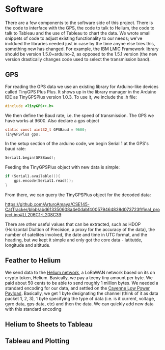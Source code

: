 # Software
There are a few components to the software side of this project. There is the code to interface with the GPS, the code to talk to Helium, the code to talk to Tableau and the use of Tableau to chart the data. We wrote small snippets of code to adjust existing functionality to our needs; we've incldued the libraries needed just in case by the time anyne else tries this, something new has changed. For example, the IBM LMIC Framework library should be version 1.5.0+arduino-2, as opposed to the 1.5.1 version (the new version drastically changes code used to select the transmission band).

## GPS
For reading the GPS data we use an existing library for Arduino-like devices called TinyGPS Plus Plus. It shows up in the library manager in the Arduino IDE as TinyGPSPlus version 1.0.3. To use it, we include the .h file:

```c
#include <TinyGPS++.h>
```

We then define the Baud rate, i.e. the speed of transmission. The GPS we have works at 9600. Also declare a gps object

```c
static const uint32_t GPSBaud = 9600;
TinyGPSPlus gps;
```

In the setup section of the arduino code, we begin Serial 1 at the GPS's baud rate:

```c
Serial1.begin(GPSBaud);
```

Feeding the TinyGPSPlus object with new data is simple:

```c
if (Serial1.available()){
    gps.encode(Serial1.read());
}
```

From there, we can query the TinyGPSPlus object for the decoded data:

https://github.com/ArturoAmaya/CSE145-CatTracker/blob/abd613350608a4e0dabf400579464838d073723f/final_project.ino#LL206C1-L208C39

There are other useful values that can be extracted, such as HDOP (Horizontal Diultion of Precision, a proxy for the accuracy of the data), the number of satelites involved, the date and time in UTC format, and the heading, but we kept it simple and only got the core data - latitutde, longitude and altitude.

## Feather to Helium
We send data to the [Helium network](https://www.helium.com/), a LoRaWAN network based on its on crypto token, Helium. Basically, we pay a teeny tiny amount per byte. We paid about 50 cents to be able to send roughly 1 million bytes. We needed a standard encoding for our data, and settled on the [Cayenne Low Power Payload](https://www.thethingsindustries.com/docs/integrations/payload-formatters/cayenne/). Basically, we get 1 byte designating the channel (think of it as data packet 1, 2, 3), 1 byte specifying the type of data (i.e. is it current, voltage, gyro data, gps data, etc) and then the data. We can quickly add new data with this standard encoding 

## Helium to Sheets to Tableau

## Tableau and Plotting